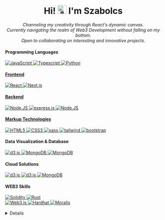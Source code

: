 <h1  align="center">Hi! <img  src="https://gist.githubusercontent.com/arunprakashpj/48aa20057048b46c6f9ba9d114a8b76f/raw/69a9d496f651091a509ea8d9913c4aef5c419afb/Hi.gif"  width="28px"  alt="👋"> I'm Szabolcs</h1>


<center><i>Channeling my creativity through React's dynamic canvas. </i> 
<br>
<i>Currently navigating the realm of Web3 Development without falling on my bottom. </i>
<br>
<i> Open to collaborating on interesting and innovative projects.</i>
<br>
</center>


  

#### Programming Languages

<div class="container">  
<a href="https://github.com/szabolcsthedeveloper">  
<img src="https://img.shields.io/badge/javascript-black?style=for-the-badge&logo=javascript" alt="JavaScript">  
 <a href="https://github.com/szabolcsthedeveloper">  <img src="https://img.shields.io/badge/typescript-black?style=for-the-badge&logo=typescript" alt="Typescript">  </a>  </a>  
<a href="https://github.com/szabolcsthedeveloper">  
<img src="https://img.shields.io/badge/python-black?style=for-the-badge&logo=python" alt="Python">  </a>  <a href="https://github.com/szabolcsthedeveloper"> </div>

#### Frontend


<div class="container">  <a href="https://github.com/szabolcsthedeveloper">  <img src="https://img.shields.io/badge/react-black?style=for-the-badge&logo=react" alt="React">  </a>  <a href="https://github.com/szabolcsthedeveloper">  <img src="https://img.shields.io/badge/next.js-black?style=for-the-badge&logo=next.js" alt="Next.js">  </a>  
<a href="https://github.com/szabolcsthedeveloper">

#### Backend

<a href="https://github.com/szabolcsthedeveloper">  <img src="https://img.shields.io/badge/Node.JS-black?style=for-the-badge&logo=node.js" alt="Node.JS">  </a>  <a href="https://github.com/szabolcsthedeveloper">  <img src="https://img.shields.io/badge/express.js-black?style=for-the-badge&logo=express" alt="express.js">  </a>  <a href="https://github.com/szabolcsthedeveloper">  <img src="https://img.shields.io/badge/postman-black?style=for-the-badge&logo=postman" alt="Node.JS">  </a>  <a href="https://github.com/szabolcsthedeveloper"> 

#### Markup Technologies
<a href="https://hub.docker.com/u/szabolcsthedeveloper">  <img src="https://img.shields.io/badge/html5-black?style=for-the-badge&logo=html5" alt="HTML5">  </a>  <a href="https://hub.docker.com/u/szabolcsthedeveloper">  <img src="https://img.shields.io/badge/css3-black?style=for-the-badge&logo=css3" alt="CSS3">  </a>  <a href="https://github.com/szabolcsthedeveloper">  <img src="https://img.shields.io/badge/sass-black?style=for-the-badge&logo=sass" alt="sass">  </a> <a href="https://github.com/szabolcsthedeveloper">  <img src="https://img.shields.io/badge/tailwind-black?style=for-the-badge&logo=tailwindcss" alt="tailwind">  </a> 
<a href="https://github.com/szabolcsthedeveloper">  <img src="https://img.shields.io/badge/bootstrap-black?style=for-the-badge&logo=bootstrap" alt="bootstrap">  </a>

#### Data Visualization & Database
<a href="https://github.com/szabolcsthedeveloper">  <img src="https://img.shields.io/badge/d3.js-black?style=for-the-badge&logo=d3.js" alt="d3.js">  </a> 
<a href="https://github.com/szabolcsthedeveloper">  <img src="https://img.shields.io/badge/MongoDB-black?style=for-the-badge&logo=mongodb" alt="MongoDB">  </a> 
<a href="https://github.com/szabolcsthedeveloper">  <img src="https://img.shields.io/badge/mongoose-black?style=for-the-badge&logo=mongoose" alt="MongoDB">  </a>  </div> 


#### Cloud Solutions
<a href="https://github.com/szabolcsthedeveloper">  <img src="https://img.shields.io/badge/aws-black?style=for-the-badge&logo=amazon" alt="d3.js">  </a> 
<a href="https://github.com/szabolcsthedeveloper">  <img src="https://img.shields.io/badge/docker-black?style=for-the-badge&logo=docker" alt="d3.js">  </a> 
<a href="https://github.com/szabolcsthedeveloper">  <img src="https://img.shields.io/badge/kubernetes-black?style=for-the-badge&logo=kubernetes" alt="MongoDB">  </a>  </div> 



#### WEB3 Skills

<div class="container">  <a href="https://github.com/szabolcsthedeveloper">  <img src="https://img.shields.io/badge/solidity-black?style=for-the-badge&logo=solidity" alt="Solidity">  </a>  <a href="https://github.com/szabolcsthedeveloper">  <img src="https://img.shields.io/badge/Rust-black?style=for-the-badge&logo=rust" alt="Rust">  </a>  </div> 

<div class="container">  <a href="https://github.com/szabolcsthedeveloper">  <img src="https://img.shields.io/badge/web3.js-black?style=for-the-badge&logo=web3.js" alt="Web3.js">  </a>  <a href="https://github.com/szabolcsthedeveloper">  <img src="https://img.shields.io/badge/Hardhat-black?style=for-the-badge&logo=Hardhat" alt="Hardhat">  </a>  <a href="https://github.com/szabolcsthedeveloper">  <img src="https://img.shields.io/badge/Moralis-black?style=for-the-badge&logo=Moralis" alt="Moralis">  </a>  </div>

<br>


<details>

<a href="https://github.com/szabolcsthedeveloper">
  <img src="http://github-profile-summary-cards.vercel.app/api/cards/profile-details?username=szabolcsthedeveloper&theme=transparent" />
</a>


</div>

</details>

